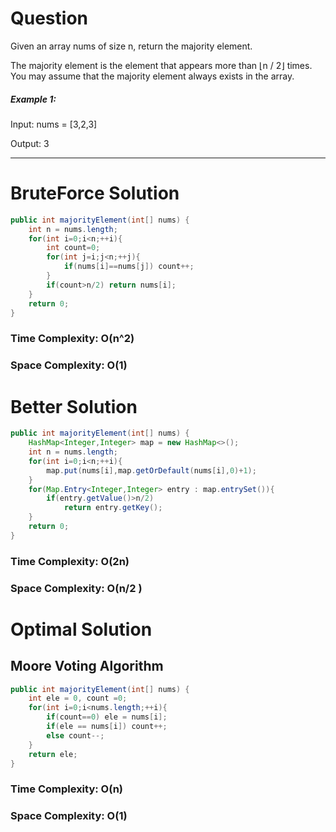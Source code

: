 # Question

Given an array nums of size n, return the majority element.

The majority element is the element that appears more than ⌊n / 2⌋ times. You may assume that the majority element always exists in the array.

 

##### Example 1:

Input: nums = [3,2,3]

Output: 3


***

# BruteForce Solution

``` java
public int majorityElement(int[] nums) {
    int n = nums.length;
    for(int i=0;i<n;++i){
        int count=0;
        for(int j=i;j<n;++j){
            if(nums[i]==nums[j]) count++;
        }
        if(count>n/2) return nums[i];
    }
    return 0;
}
```

### Time Complexity: O(n^2)
### Space Complexity: O(1)


# Better Solution

``` java
public int majorityElement(int[] nums) {
    HashMap<Integer,Integer> map = new HashMap<>();
    int n = nums.length;
    for(int i=0;i<n;++i){
        map.put(nums[i],map.getOrDefault(nums[i],0)+1);
    }
    for(Map.Entry<Integer,Integer> entry : map.entrySet()){
        if(entry.getValue()>n/2)
            return entry.getKey();
    }
    return 0;
}
```

### Time Complexity: O(2n)
### Space Complexity: O(n/2 )


# Optimal Solution

## Moore Voting Algorithm

``` java
public int majorityElement(int[] nums) {
    int ele = 0, count =0;
    for(int i=0;i<nums.length;++i){
        if(count==0) ele = nums[i];
        if(ele == nums[i]) count++;
        else count--;
    }
    return ele;
}
```

### Time Complexity: O(n)
### Space Complexity: O(1)